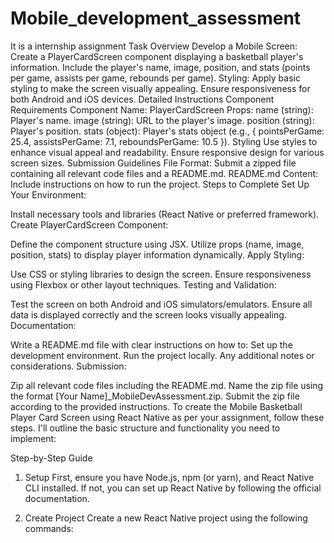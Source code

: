 # Mobile_development_assessment
It is a internship assignment
Task Overview
Develop a Mobile Screen:
Create a PlayerCardScreen component displaying a basketball player's information.
Include the player's name, image, position, and stats (points per game, assists per game, rebounds per game).
Styling:
Apply basic styling to make the screen visually appealing.
Ensure responsiveness for both Android and iOS devices.
Detailed Instructions
Component Requirements
Component Name: PlayerCardScreen
Props:
name (string): Player's name.
image (string): URL to the player's image.
position (string): Player's position.
stats (object): Player's stats object (e.g., { pointsPerGame: 25.4, assistsPerGame: 7.1, reboundsPerGame: 10.5 }).
Styling
Use styles to enhance visual appeal and readability.
Ensure responsive design for various screen sizes.
Submission Guidelines
File Format: Submit a zipped file containing all relevant code files and a README.md.
README.md Content: Include instructions on how to run the project.
Steps to Complete
Set Up Your Environment:

Install necessary tools and libraries (React Native or preferred framework).
Create PlayerCardScreen Component:

Define the component structure using JSX.
Utilize props (name, image, position, stats) to display player information dynamically.
Apply Styling:

Use CSS or styling libraries to design the screen.
Ensure responsiveness using Flexbox or other layout techniques.
Testing and Validation:

Test the screen on both Android and iOS simulators/emulators.
Ensure all data is displayed correctly and the screen looks visually appealing.
Documentation:

Write a README.md file with clear instructions on how to:
Set up the development environment.
Run the project locally.
Any additional notes or considerations.
Submission:

Zip all relevant code files including the README.md.
Name the zip file using the format [Your Name]_MobileDevAssessment.zip.
Submit the zip file according to the provided instructions.
To create the Mobile Basketball Player Card Screen using React Native as per your assignment, follow these steps. I'll outline the basic structure and functionality you need to implement:

Step-by-Step Guide
1. Setup
First, ensure you have Node.js, npm (or yarn), and React Native CLI installed. If not, you can set up React Native by following the official documentation.

2. Create Project
Create a new React Native project using the following commands:
